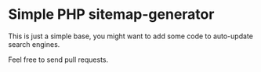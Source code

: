 # Simple PHP sitemap-generator

This is just a simple base, you might want to add some code to auto-update search engines.

Feel free to send pull requests.
